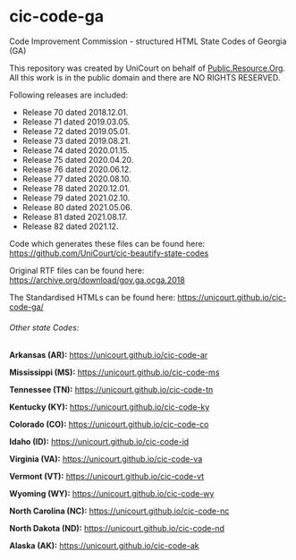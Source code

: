 # cic-code-ga
Code Improvement Commission - structured HTML State Codes of Georgia (GA)

This repository was created by UniCourt on behalf of [Public.Resource.Org](https://public.resource.org/). All this work is in the public domain and there are NO RIGHTS RESERVED.

Following releases are included:

* Release 70 dated 2018.12.01.
* Release 71 dated 2019.03.05.
* Release 72 dated 2019.05.01.
* Release 73 dated 2019.08.21.
* Release 74 dated 2020.01.15.
* Release 75 dated 2020.04.20.
* Release 76 dated 2020.06.12.
* Release 77 dated 2020.08.10.
* Release 78 dated 2020.12.01.
* Release 79 dated 2021.02.10.
* Release 80 dated 2021.05.06.
* Release 81 dated 2021.08.17.
* Release 82 dated 2021.12.

Code which generates these files can be found here: https://github.com/UniCourt/cic-beautify-state-codes

Original RTF files can be found here: https://archive.org/download/gov.ga.ocga.2018

The Standardised HTMLs can be found here: https://unicourt.github.io/cic-code-ga/ 

###### Other state Codes:

 **Arkansas (AR):** https://unicourt.github.io/cic-code-ar

**Mississippi (MS):** https://unicourt.github.io/cic-code-ms

**Tennessee (TN):** https://unicourt.github.io/cic-code-tn

**Kentucky (KY):** https://unicourt.github.io/cic-code-ky

**Colorado (CO):** https://unicourt.github.io/cic-code-co

**Idaho (ID):** https://unicourt.github.io/cic-code-id

**Virginia (VA):** https://unicourt.github.io/cic-code-va

**Vermont (VT):** https://unicourt.github.io/cic-code-vt

**Wyoming (WY):** https://unicourt.github.io/cic-code-wy

**North Carolina (NC):** https://unicourt.github.io/cic-code-nc

**North Dakota (ND):** https://unicourt.github.io/cic-code-nd

**Alaska (AK):** https://unicourt.github.io/cic-code-ak
